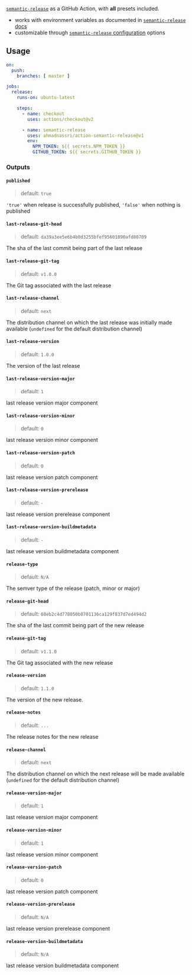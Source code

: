 [`semantic-release`](https://semantic-release.gitbook.io/) as a GitHub Action, with **all** presets included.

- works with environment variables as documented in [`semantic-release` docs](https://semantic-release.gitbook.io/semantic-release/usage/ci-configuration#authentication)
- customizable through [`semantic-release` configuration](https://semantic-release.gitbook.io/semantic-release/usage/configuration) options

## Usage

```yaml
on:
  push:
    branches: [ master ]

jobs:
  release:
    runs-on: ubuntu-latest

    steps:
      - name: checkout
        uses: actions/checkout@v2

      - name: semantic-release
        uses: ahmadnassri/action-semantic-release@v1
        env:
          NPM_TOKEN: ${{ secrets.NPM_TOKEN }}
          GITHUB_TOKEN: ${{ secrets.GITHUB_TOKEN }}
```

### Outputs

#### `published`

> default: `true`

`'true'` when release is successfully published, `'false'` when nothing is published

#### `last-release-git-head`

> default: `da39a3ee5e6b4b0d3255bfef95601890afd80709`

The sha of the last commit being part of the last release

#### `last-release-git-tag`

> default: `v1.0.0`

The Git tag associated with the last release

#### `last-release-channel`

> default: `next`

The distribution channel on which the last release was initially made available (`undefined` for the default distribution channel)

#### `last-release-version`

> default: `1.0.0`

The version of the last release

#### `last-release-version-major`

> default: `1`

last release version major component

#### `last-release-version-minor`

> default: `0`

last release version minor component

#### `last-release-version-patch`

> default: `0`

last release version patch component

#### `last-release-version-prerelease`

> default: `-`

last release version prerelease component

#### `last-release-version-buildmetadata`

> default: `-`

last release version buildmetadata component

#### `release-type`

> default: `N/A`

The semver type of the release (patch, minor or major)

#### `release-git-head`

> default: `68eb2c4d778050b0701136ca129f837d7ed494d2`

The sha of the last commit being part of the new release

#### `release-git-tag`

> default: `v1.1.0`

The Git tag associated with the new release

#### `release-version`

> default: `1.1.0`

The version of the new release.

#### `release-notes`

> default: `...`

The release notes for the new release

#### `release-channel`

> default: `next`

The distribution channel on which the next release will be made available (`undefined` for the default distribution channel)

#### `release-version-major`

> default: `1`

last release version major component

#### `release-version-minor`

> default: `1`

last release version minor component

#### `release-version-patch`

> default: `0`

last release version patch component

#### `release-version-prerelease`

> default: `N/A`

last release version prerelease component

#### `release-version-buildmetadata`

> default: `N/A`

last release version buildmetadata component
